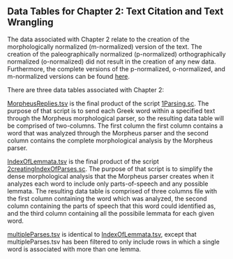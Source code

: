 ## Data Tables for Chapter 2: Text Citation and Text Wrangling ##

The data associated with Chapter 2 relate to the creation of the morphologically normalized (m-normalized) version of the text. The creation of the paleographically normalized (p-normalized) orthographically normalized (o-normalized) did not result in the creation of any new data. Furthermore, the complete versions of the p-normalized, o-normalized, and m-normalized versions can be found [here](https://github.com/cjschu17/Thesis2016-2017/tree/master/Appendix/VersionsOfScholia).

There are three data tables associated with Chapter 2:

[MorpheusReplies.tsv](https://github.com/cjschu17/Thesis2016-2017/blob/master/Appendix/Chapter2/Data/morpheusReplies.tsv) is the final product of the script [1Parsing.sc](https://github.com/cjschu17/Thesis2016-2017/blob/master/Appendix/Chapter2/Scripts/creatingMNormalizedText/1Parsing.sc). The purpose of that script is to send each Greek word within a specified text through the Morpheus morphological parser, so the resulting data table will be comprised of two-columns. The first column the first column contains a word that was analyzed through the Morpheus parser and the second column contains the complete morphological analysis by the Morpheus parser.

[IndexOfLemmata.tsv](https://github.com/cjschu17/Thesis2016-2017/blob/master/Appendix/Chapter2/Data/indexOfLemmata.tsv) is the final product of the script [2creatingIndexOfParses.sc](https://github.com/cjschu17/Thesis2016-2017/blob/master/Appendix/Chapter2/Scripts/creatingMNormalizedText/2creatingIndexOfParses.sc). The purpose of that script is to simplify the dense morphological analysis that the Morpheus parser creates when it analyzes each word to include only parts-of-speech and any possible lemmata. The resulting data table is comprised of three columns file with the first column containing the word which was analyzed, the second column containing the parts of speech that this word could identified as, and the third column containing all the possibile lemmata for each given word. 

[multipleParses.tsv](https://github.com/cjschu17/Thesis2016-2017/blob/master/Appendix/Chapter2/Data/multipleParses.tsv) is identical to [IndexOfLemmata.tsv](https://github.com/cjschu17/Thesis2016-2017/blob/master/Appendix/Chapter2/Data/indexOfLemmata.tsv), except that multipleParses.tsv has been filtered to only include rows in which a single word is associated with more than one lemma.



